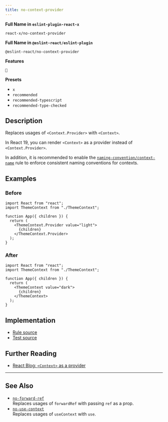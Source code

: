 ```yaml
---
title: no-context-provider
---
```


**Full Name in `eslint-plugin-react-x`**

```plain copy
react-x/no-context-provider
```

**Full Name in `@eslint-react/eslint-plugin`**

```plain copy
@eslint-react/no-context-provider
```

**Features**

`🔄`

**Presets**

- `x`
- `recommended`
- `recommended-typescript`
- `recommended-type-checked`

## Description

Replaces usages of `<Context.Provider>` with `<Context>`.

In React 19, you can render `<Context>` as a provider instead of `<Context.Provider>`.

In addition, it is recommended to enable the [`naming-convention/context-name`](./naming-convention-context-name) rule to enforce consistent naming conventions for contexts.

## Examples

### Before

```tsx
import React from "react";
import ThemeContext from "./ThemeContext";

function App({ children }) {
  return (
    <ThemeContext.Provider value="light">
      {children}
    </ThemeContext.Provider>
  );
}
```

### After

```tsx
import React from "react";
import ThemeContext from "./ThemeContext";

function App({ children }) {
  return (
    <ThemeContext value="dark">
      {children}
    </ThemeContext>
  );
}
```

## Implementation

- [Rule source](https://github.com/Rel1cx/eslint-react/tree/main/packages/plugins/eslint-plugin-react-x/src/rules/no-context-provider.ts)
- [Test source](https://github.com/Rel1cx/eslint-react/tree/main/packages/plugins/eslint-plugin-react-x/src/rules/no-context-provider.spec.ts)

## Further Reading

- [React Blog: `<Context>` as a provider](https://react.dev/blog/2024/12/05/react-19#context-as-a-provider)

---

## See Also

- [`no-forward-ref`](./no-forward-ref)\
  Replaces usages of `forwardRef` with passing `ref` as a prop.
- [`no-use-context`](./no-use-context)\
  Replaces usages of `useContext` with `use`.
